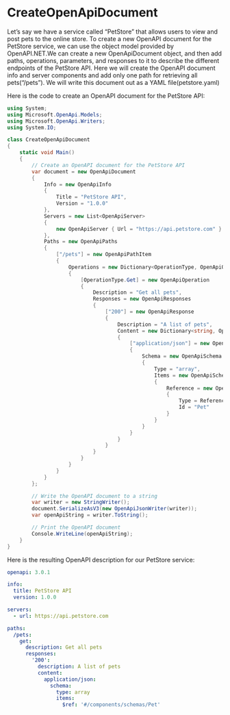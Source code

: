 # CreateOpenApiDocument
Let’s say we have a service called “PetStore” that allows users to view and  post pets to the online store.
To create a new OpenAPI document for the PetStore service, we can use the object model provided by OpenAPI.NET.We can create a new OpenApiDocument object, and then add paths, operations, parameters, and responses to it to describe the different endpoints of the PetStore API. Here we will create the OpenAPI document info and server components and add only one path for retrieving all pets(“/pets”). We will write this document out as a YAML file(petstore.yaml)

Here is the code to create an OpenAPI document for the PetStore API:

```csharp
using System;
using Microsoft.OpenApi.Models;
using Microsoft.OpenApi.Writers;
using System.IO;

class CreateOpenApiDocument
{
    static void Main()
    {
        // Create an OpenAPI document for the PetStore API
        var document = new OpenApiDocument
        {
            Info = new OpenApiInfo
            {
                Title = "PetStore API",
                Version = "1.0.0"
            },
            Servers = new List<OpenApiServer>
            {
                new OpenApiServer { Url = "https://api.petstore.com" }
            },
            Paths = new OpenApiPaths
            {
                ["/pets"] = new OpenApiPathItem
                {
                    Operations = new Dictionary<OperationType, OpenApiOperation>
                    {
                        [OperationType.Get] = new OpenApiOperation
                        {
                            Description = "Get all pets",
                            Responses = new OpenApiResponses
                            {
                                ["200"] = new OpenApiResponse
                                {
                                    Description = "A list of pets",
                                    Content = new Dictionary<string, OpenApiMediaType>
                                    {
                                        ["application/json"] = new OpenApiMediaType
                                        {
                                            Schema = new OpenApiSchema
                                            {
                                                Type = "array",
                                                Items = new OpenApiSchema
                                                {
                                                    Reference = new OpenApiReference
                                                    {
                                                        Type = ReferenceType.Schema,
                                                        Id = "Pet"
                                                    }
                                                }
                                            }
                                        }
                                    }
                                }
                            }
                        }
                    }
                }
            }
        };

        // Write the OpenAPI document to a string
        var writer = new StringWriter();
        document.SerializeAsV3(new OpenApiJsonWriter(writer));
        var openApiString = writer.ToString();

        // Print the OpenAPI document
        Console.WriteLine(openApiString);
    }
}
```
Here is the resulting OpenAPI description for our PetStore service:

```yaml
openapi: 3.0.1

info:
  title: PetStore API
  version: 1.0.0

servers:
  - url: https://api.petstore.com

paths:
  /pets:
    get:
      description: Get all pets
      responses:
        '200':
          description: A list of pets
          content:
            application/json:
              schema:
                type: array
                items:
                  $ref: '#/components/schemas/Pet'
```
